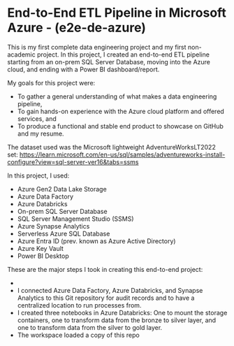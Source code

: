 # End-to-End ETL Pipeline in Microsoft Azure - (e2e-de-azure)

This is my first complete data engineering project and my first non-academic project. In this project, I created an end-to-end ETL pipeline starting from an on-prem SQL Server Database, moving into the Azure cloud, and ending with a Power BI dashboard/report.

My goals for this project were:
- To gather a general understanding of what makes a data engineering pipeline,
- To gain hands-on experience with the Azure cloud platform and offered services, and
- To produce a functional and stable end product to showcase on GitHub and my resume.

The dataset used was the Microsoft lightweight AdventureWorksLT2022 set: https://learn.microsoft.com/en-us/sql/samples/adventureworks-install-configure?view=sql-server-ver16&tabs=ssms

In this project, I used:

- Azure Gen2 Data Lake Storage
- Azure Data Factory
- Azure Databricks
- On-prem SQL Server Database
- SQL Server Management Studio (SSMS)
- Azure Synapse Analytics
- Serverless Azure SQL Database
- Azure Entra ID (prev. known as Azure Active Directory)
- Azure Key Vault
- Power BI Desktop

These are the major steps I took in creating this end-to-end project:

- 
- I connected Azure Data Factory, Azure Databricks, and Synapse Analytics to this Git repository for audit records and to have a centralized location to run processes from.
- I created three notebooks in Azure Databricks: One to mount the storage containers, one to transform data from the bronze to silver layer, and one to transform data from the silver to gold layer.
-   The workspace loaded a copy of this repo 

